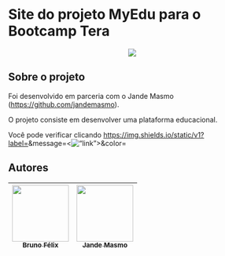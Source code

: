 
# Site do projeto MyEdu para o Bootcamp Tera 

<p align="center">
<img src="http://img.shields.io/static/v1?label=STATUS&message=EM%20DESENVOLVIMENTO&color=GREEN&style=for-the-badge"/>
</p>

## Sobre o projeto

Foi desenvolvido em parceria com o Jande Masmo (https://github.com/jandemasmo). 

O projeto consiste em desenvolver uma plataforma educacional. 

Você pode verificar clicando https://img.shields.io/static/v1?label=<LABEL>&message=<<img src=“https://brunofelixb.github.io/myedu/” alt=“link”>>&color=<blue>

## Autores

| [<img src="https://avatars.githubusercontent.com/u/99702963?v=4" width=115><br><sub>Bruno Félix</sub>](https://github.com/BrunoFelixB) |  [<img src="https://avatars.githubusercontent.com/u/48549732?v=4" width=115><br><sub>Jande Masmo</sub>](https://github.com/jandemasmo) |
| :---: | :---: |
